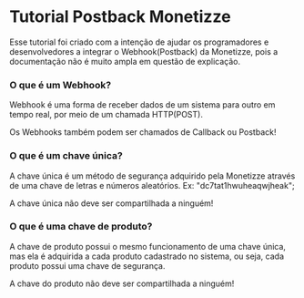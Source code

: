 # Tutorial Postback Monetizze

Esse tutorial foi criado com a intenção de ajudar os programadores e desenvolvedores a integrar o Webhook(Postback)
da Monetizze, pois a documentação não é muito ampla em questão de explicação.

### O que é um Webhook?

Webhook é uma forma de receber dados de um sistema para outro em tempo real, por meio de um chamada HTTP(POST).

Os Webhooks também podem ser chamados de Callback ou Postback!

### O que é um chave única?

A chave única é um método de segurança adquirido pela Monetizze através de uma chave de letras e números aleatórios.
Ex: "dc7tat1hwuheaqwjheak";

A chave única não deve ser compartilhada a ninguém!

### O que é uma chave de produto?

A chave de produto possui o mesmo funcionamento de uma chave única, mas ela é adquirida a cada produto cadastrado no sistema,
ou seja, cada produto possui uma chave de segurança.

A chave do produto não deve ser compartilhada a ninguém!
